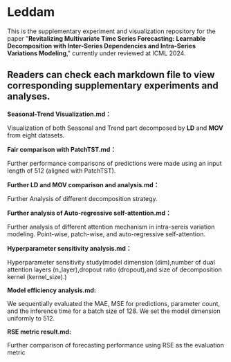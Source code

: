 # Leddam

This is the supplementary experiment and visualization repository for the paper "**Revitalizing Multivariate Time Series Forecasting: Learnable Decomposition with Inter-Series Dependencies and Intra-Series Variations Modeling**," currently under reviewed at ICML 2024.

## Readers can check each markdown file to view corresponding supplementary experiments and analyses.

**Seasonal-Trend Visualization.md：** 

Visualization of both Seasonal and Trend part decomposed by **LD** and **MOV** from eight datasets.

**Fair comparison with PatchTST.md：** 

Further performance comparisons of predictions were made using an input length of 512 (aligned with PatchTST).

**Further LD and MOV comparison and analysis.md：** 

Further Analysis of different decomposition strategy.

**Further analysis of Auto-regressive self-attention.md：** 

Further analysis of different attention mechanism in intra-sereis variation modeling. Point-wise, patch-wise, and auto-regressive self-attention.

**Hyperparameter sensitivity analysis.md：**  

Hyperparameter sensitivity study(model dimension (dim),number of dual attention layers (n_layer),dropout ratio (dropout),and size of decomposition kernel (kernel_size).)

**Model efficiency analysis.md:**

We sequentially evaluated the MAE, MSE for predictions, parameter count, and the inference time for a batch size of 128. We set the model dimension uniformly to 512.

**RSE metric result.md:**

Further comparison of forecasting performance using RSE as the evaluation metric


